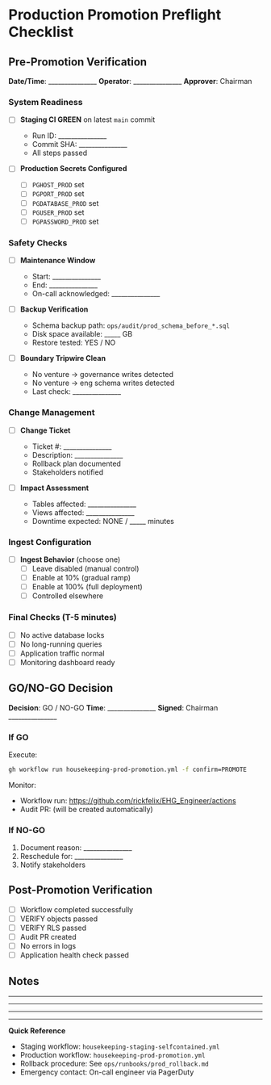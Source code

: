 # Production Promotion Preflight Checklist

## Pre-Promotion Verification

**Date/Time**: _______________
**Operator**: _______________
**Approver**: Chairman

### System Readiness

- [ ] **Staging CI GREEN** on latest `main` commit
  - Run ID: _______________
  - Commit SHA: _______________
  - All steps passed

- [ ] **Production Secrets Configured**
  - [ ] `PGHOST_PROD` set
  - [ ] `PGPORT_PROD` set
  - [ ] `PGDATABASE_PROD` set
  - [ ] `PGUSER_PROD` set
  - [ ] `PGPASSWORD_PROD` set

### Safety Checks

- [ ] **Maintenance Window**
  - Start: _______________
  - End: _______________
  - On-call acknowledged: _______________

- [ ] **Backup Verification**
  - Schema backup path: `ops/audit/prod_schema_before_*.sql`
  - Disk space available: _____ GB
  - Restore tested: YES / NO

- [ ] **Boundary Tripwire Clean**
  - No venture → governance writes detected
  - No venture → eng schema writes detected
  - Last check: _______________

### Change Management

- [ ] **Change Ticket**
  - Ticket #: _______________
  - Description: _______________
  - Rollback plan documented
  - Stakeholders notified

- [ ] **Impact Assessment**
  - Tables affected: _______________
  - Views affected: _______________
  - Downtime expected: NONE / _____ minutes

### Ingest Configuration

- [ ] **Ingest Behavior** (choose one)
  - [ ] Leave disabled (manual control)
  - [ ] Enable at 10% (gradual ramp)
  - [ ] Enable at 100% (full deployment)
  - [ ] Controlled elsewhere

### Final Checks (T-5 minutes)

- [ ] No active database locks
- [ ] No long-running queries
- [ ] Application traffic normal
- [ ] Monitoring dashboard ready

## GO/NO-GO Decision

**Decision**: GO / NO-GO
**Time**: _______________
**Signed**: Chairman _______________

### If GO

Execute:
```bash
gh workflow run housekeeping-prod-promotion.yml -f confirm=PROMOTE
```

Monitor:
- Workflow run: https://github.com/rickfelix/EHG_Engineer/actions
- Audit PR: (will be created automatically)

### If NO-GO

1. Document reason: _______________
2. Reschedule for: _______________
3. Notify stakeholders

## Post-Promotion Verification

- [ ] Workflow completed successfully
- [ ] VERIFY objects passed
- [ ] VERIFY RLS passed
- [ ] Audit PR created
- [ ] No errors in logs
- [ ] Application health check passed

## Notes

_______________
_______________
_______________

---

**Quick Reference**

- Staging workflow: `housekeeping-staging-selfcontained.yml`
- Production workflow: `housekeeping-prod-promotion.yml`
- Rollback procedure: See `ops/runbooks/prod_rollback.md`
- Emergency contact: On-call engineer via PagerDuty